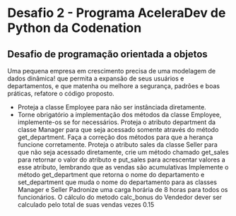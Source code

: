 # Desafio 2 - Programa AceleraDev de Python da Codenation

## Desafio de programação orientada a objetos

Uma pequena empresa em crescimento precisa de uma modelagem de dados dinâmica! que permita a expansão de seus usuários e departamentos, e que matenha ou melhore a segurança, padrões e boas práticas, refatore o código proposto.

-  Proteja a classe Employee para não ser instânciada diretamente.
-  Torne obrigatório a implementação dos métodos da classe Employee, implemente-os se for necessários.
    Proteja o atributo department da classe Manager para que seja acessado somente através do método get_department.
    Faça a correção dos métodos para que a herança funcione corretamente.
    Proteja o atributo sales da classe Seller para que não seja acessado diretamente, crie um método chamado get_sales para retornar o valor do atributo e put_sales para acrescentar valores a esse atributo, lembrando que as vendas são acumulativas
    Implemente o método get_department que retorna o nome do departamento e set_department que muda o nome do departamento para as classes Manager e Seller
    Padronize uma carga horária de 8 horas para todos os funcionários.
    O cálculo do metodo calc_bonus do Vendedor dever ser calculado pelo total de suas vendas vezes 0.15

